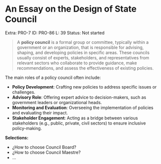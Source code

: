# An Essay on the Design of State Council

Extra: PRO-7
ID: PRO-86
L: 39
Status: Not started

> A **policy council** is a formal group or committee, typically within a government or an organization, that is responsible for advising, shaping, and developing policies in specific areas. These councils usually consist of experts, stakeholders, and representatives from relevant sectors who collaborate to provide guidance, make recommendations, and assess the effectiveness of existing policies.
> 

The main roles of a policy council often include:

- **Policy Development**: Crafting new policies to address specific issues or challenges.
- **Advisory Role**: Offering expert advice to decision-makers, such as government leaders or organizational heads.
- **Monitoring and Evaluation**: Overseeing the implementation of policies and evaluating their impact.
- **Stakeholder Engagement**: Acting as a bridge between various stakeholders (e.g., public, private, civil sectors) to ensure inclusive policy-making.

**Selections:**

- ¿How to choose Council Board?
- ¿How to choose Council Maestre?
- …